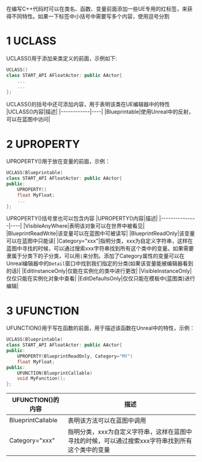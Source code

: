 在编写C++代码时可以在类名、函数、变量前面添加一些UE专用的红标签，来获得不同特性。如果一下标签中小括号中需要写多个内容，使用逗号分割

# 1 UCLASS
UCLASS()用于添加来类定义的前面，示例如下:

```c++
UCLASS()
class START_API AFloatActor: public AActor{
    ...
    ...
};
```
UCLASS()的括号中还可添加内容，用于表明该类在UE编辑器中的特性
|UCLASS()内容|描述|
|------------|----|
|Blueprintable|使用Unreal中的反射，可以在蓝图中访问|

# 2 UPROPERTY
UPROPERTY()用于放在变量的前面，示例：
```c++
UCLASS(Blueprintable)
class START_API AFloatActor: public AActor{
public:
    UPROPERTY()
    float MyFloat;
    ...
};
```
UPROPERTY()括号里也可以包含内容
|UPROPERTY()内容|描述|
|---------------|----|
|VisibleAnyWhere|表明该对象可以在世界中被看见|
|BlueprintReadWrite|该变量可以在蓝图中可被读写|
|BlueprintReadOnly|该变量可以在蓝图中只能读|
|Category="xxx"|指明分类，xxx为自定义字符串，这样在蓝图中寻找的时候，可以通过搜索xxx字符串找到所有这个类中的变量。如果需要隶属于分类下的子分类，可以用` | `来分割。添加了Category属性的变量可以在Unreal编辑器中的`Detail`窗口中找到我们指定的分类(如果该变量能被编辑器看到的话)|
|EditInstanceOnly|仅能在实例化的类中进行更改|
|VisibleInstanceOnly|仅仅只能在实例化对象中查看|
|EditDefaultsOnly|仅仅只能在模板中(蓝图类)进行编辑|



# 3 UFUNCTION
UFUNCTION()用于写在函数的前面，用于描述该函数在Unreal中的特性，示例：
```c++
UCLASS(Blueprintable)
class START_API AFloatActor: public AActor{
public:
    UPROPERTY(BlueprintReadOnly, Category="MY")
    float MyFloat;
public:
    UFUNCTION(BlueprintCallable)
    void MyFunction();
};
```
|UFUNCTION()的内容|描述|
|----------------|----|
|BlueprintCallable|表明该方法可以在蓝图中调用|
|Category="xxx"|指明分类，xxx为自定义字符串，这样在蓝图中寻找的时候，可以通过搜索xxx字符串找到所有这个类中的变量|